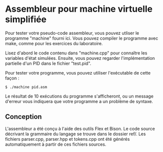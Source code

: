 # Assembleur pour machine virtuelle simplifiée

Pour tester votre pseudo-code assembleur, vous pouvez utliser le programme
"machine" fourni ici.
Vous pouvez compiler le programme avec make, comme pour les exercices du
laboratoire.

Lisez d'abord le code contenu dans "machine.cpp" pour connaître les variables
d'état simulées. 
Ensuite, vous pouvez regarder l'implémentation partielle d'un PID dans le
fichier "test.pid".

Pour tester votre programme, vous pouvez utiliser l'exécutable de cette façon :

    $ ./machine pid.asm

Le résultat de 10 exécutions du programme s'afficheront, ou un message d'erreur
vous indiquera que votre programme a un problème de syntaxe. 

## Conception

L'assembleur a été conçu à l'aide des outils Flex et Bison.
Le code source décrivant la grammaire du langage se trouve dans le dossier ref/.
Les fichiers parser.cpp, parser.hpp et tokens.cpp ont été générés
automatiquement à partir de ces fichiers sources.

